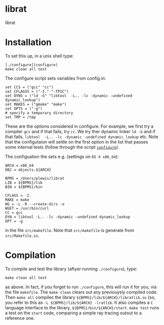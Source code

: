 # librat
librat

Installation
============

To set this up, in a unix shell type:

    [./configure](configure)
    make clean all test

The configure script sets variables from config.in:

    set CCS = ("gcc" "cc")
    set CFLAGSS = ("-I." "-fPIC")
    set DYNS = ("ld -G" "libtool  -L.. -lc -dynamic -undefined dynamic_lookup")
    set MAKES = ("gmake" "make")
    set OPTS = ("-g")
    # specify a temporary directory
    set TMP = /tmp
    
These are the options considered in configure. For example, we first try a compiler `gcc` and if that fails, try `cc`. We try ther dynamic linker `ld -G` and if that fails, `libtool  -L.. -lc -dynamic -undefined dynamic_lookup` etc. Note that the configutaion will settle on the first option in the list that passes some internal tests (follow through the script [`configure`](configure)).

The configuation the sets e.g. (settings on `OS X x86_64`):

    ARCH = x86_64
    OBJ = objects.${ARCH}

    BPMS = /Users/plewis/librat
    LIB = ${BPMS}/lib
    BIN = ${BPMS}/bin

    CFLAGS = -I.
    MAKE = make
    WG = -L -R --create-dirs -o
    WGET = /usr/bin/curl
    CC = gcc
    DYN = libtool -L.. -lc -dynamic -undefined dynamic_lookup
    OPT = -g

in the file `src/makefile`. Note that `src/makefile` is generate from `src/Makefile.in`.

Compilation
===========

To compile and test the library (aftyer running `./configure`), type:

    make clean all test
    
as above. In fact, if you forget to run `./configure`, this will run it for you, via the file `makefile`. The `make clean` clears out any previouysly compiled code. Then `make all` compiles the library `${BPMS}/lib/${ARCH}/libratlib.so` (so, you refer to this as `-L ${BPMS}/lib/${ARCH} -lratlib`. It also compiles a `C` language interface to the library, `${BPMS}/bin/${ARCH}/start`. `make test` runs a test on the `start` code, comparing a simple ray tracing outout to a reference one.


